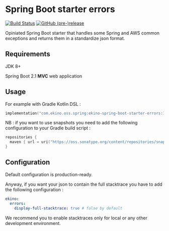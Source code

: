 # Spring Boot starter errors

[![Build Status](https://travis-ci.org/ekino/spring-boot-starter-errors.svg?branch=master)](https://travis-ci.org/ekino/spring-boot-starter-errors)
[![GitHub (pre-)release](https://img.shields.io/github/release/ekino/spring-boot-starter-errors/all.svg)](https://github.com/ekino/spring-boot-starter-errors/releases)

Opiniated Spring Boot starter that handles some Spring and AWS common exceptions and returns them in a standardize json format.

## Requirements

JDK 8+

Spring Boot 2.1 **MVC** web application

## Usage

For example with Gradle Kotlin DSL :

```kotlin
implementation("com.ekino.oss.spring:ekino-spring-boot-starter-errors:1.0.0")
```

NB : if you want to use snapshots you need to add the following configuration to your Gradle build script :

```kotlin
repositories {
  maven { url = uri("https://oss.sonatype.org/content/repositories/snapshots/") }
}
```

## Configuration

Default configuration is production-ready.

Anyway, if you want your json to contain the full stacktrace you have to add the following configuration :

```yaml
ekino:
  errors:
    display-full-stacktrace: true # false by default
```

We recommend you to enable stacktraces only for local or any other development environment.
